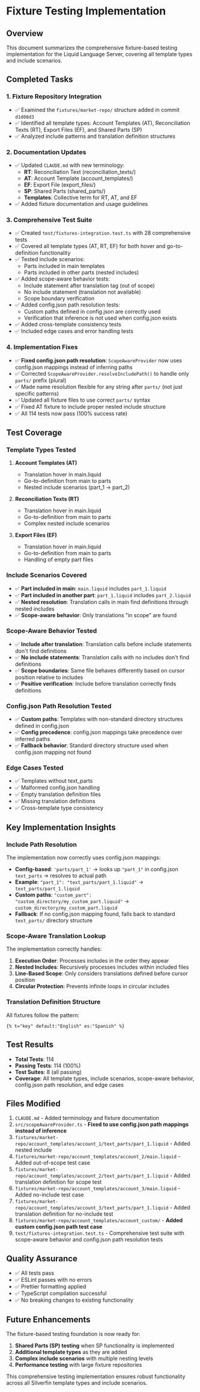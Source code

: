 # Fixture Testing Implementation

## Overview

This document summarizes the comprehensive fixture-based testing implementation for the Liquid Language Server, covering all template types and include scenarios.

## Completed Tasks

### 1. Fixture Repository Integration

- ✅ Examined the `fixtures/market-repo/` structure added in commit `d1d08d3`
- ✅ Identified all template types: Account Templates (AT), Reconciliation Texts (RT), Export Files (EF), and Shared Parts (SP)
- ✅ Analyzed include patterns and translation definition structures

### 2. Documentation Updates

- ✅ Updated `CLAUDE.md` with new terminology:
  - **RT**: Reconciliation Text (reconciliation_texts/)
  - **AT**: Account Template (account_templates/)
  - **EF**: Export File (export_files/)
  - **SP**: Shared Parts (shared_parts/)
  - **Templates**: Collective term for RT, AT, and EF
- ✅ Added fixture documentation and usage guidelines

### 3. Comprehensive Test Suite

- ✅ Created `test/fixtures-integration.test.ts` with 28 comprehensive tests
- ✅ Covered all template types (AT, RT, EF) for both hover and go-to-definition functionality
- ✅ Tested include scenarios:
  - Parts included in main templates
  - Parts included in other parts (nested includes)
- ✅ Added scope-aware behavior tests:
  - Include statement after translation tag (out of scope)
  - No include statement (translation not available)
  - Scope boundary verification
- ✅ Added config.json path resolution tests:
  - Custom paths defined in config.json are correctly used
  - Verification that inference is not used when config.json exists
- ✅ Added cross-template consistency tests
- ✅ Included edge cases and error handling tests

### 4. Implementation Fixes

- ✅ **Fixed config.json path resolution**: `ScopeAwareProvider` now uses config.json mappings instead of inferring paths
- ✅ Corrected `ScopeAwareProvider.resolveIncludePath()` to handle only `parts/` prefix (plural)
- ✅ Made name resolution flexible for any string after `parts/` (not just specific patterns)
- ✅ Updated all fixture files to use correct `parts/` syntax
- ✅ Fixed AT fixture to include proper nested include structure
- ✅ All 114 tests now pass (100% success rate)

## Test Coverage

### Template Types Tested

1. **Account Templates (AT)**
   - Translation hover in main.liquid
   - Go-to-definition from main to parts
   - Nested include scenarios (part_1 → part_2)

2. **Reconciliation Texts (RT)**
   - Translation hover in main.liquid
   - Go-to-definition from main to parts
   - Complex nested include scenarios

3. **Export Files (EF)**
   - Translation hover in main.liquid
   - Go-to-definition from main to parts
   - Handling of empty part files

### Include Scenarios Covered

- ✅ **Part included in main**: `main.liquid` includes `part_1.liquid`
- ✅ **Part included in another part**: `part_1.liquid` includes `part_2.liquid`
- ✅ **Nested resolution**: Translation calls in main find definitions through nested includes
- ✅ **Scope-aware behavior**: Only translations "in scope" are found

### Scope-Aware Behavior Tested

- ✅ **Include after translation**: Translation calls before include statements don't find definitions
- ✅ **No include statements**: Translation calls with no includes don't find definitions
- ✅ **Scope boundaries**: Same file behaves differently based on cursor position relative to includes
- ✅ **Positive verification**: Include before translation correctly finds definitions

### Config.json Path Resolution Tested

- ✅ **Custom paths**: Templates with non-standard directory structures defined in config.json
- ✅ **Config precedence**: config.json mappings take precedence over inferred paths
- ✅ **Fallback behavior**: Standard directory structure used when config.json mapping not found

### Edge Cases Tested

- ✅ Templates without text_parts
- ✅ Malformed config.json handling
- ✅ Empty translation definition files
- ✅ Missing translation definitions
- ✅ Cross-template type consistency

## Key Implementation Insights

### Include Path Resolution

The implementation now correctly uses config.json mappings:

- **Config-based**: `'parts/part_1'` → looks up `"part_1"` in config.json `text_parts` → resolves to actual path
- **Example**: `"part_1": "text_parts/part_1.liquid"` → `text_parts/part_1.liquid`
- **Custom paths**: `"custom_part": "custom_directory/my_custom_part.liquid"` → `custom_directory/my_custom_part.liquid`
- **Fallback**: If no config.json mapping found, falls back to standard `text_parts/` directory structure

### Scope-Aware Translation Lookup

The implementation correctly handles:

1. **Execution Order**: Processes includes in the order they appear
2. **Nested Includes**: Recursively processes includes within included files
3. **Line-Based Scope**: Only considers translations defined before cursor position
4. **Circular Protection**: Prevents infinite loops in circular includes

### Translation Definition Structure

All fixtures follow the pattern:

```liquid
{% t="key" default:"English" es:"Spanish" %}
```

## Test Results

- **Total Tests**: 114
- **Passing Tests**: 114 (100%)
- **Test Suites**: 8 (all passing)
- **Coverage**: All template types, include scenarios, scope-aware behavior, config.json path resolution, and edge cases

## Files Modified

1. `CLAUDE.md` - Added terminology and fixture documentation
2. `src/scopeAwareProvider.ts` - **Fixed to use config.json path mappings instead of inference**
3. `fixtures/market-repo/account_templates/account_1/text_parts/part_1.liquid` - Added nested include
4. `fixtures/market-repo/account_templates/account_2/main.liquid` - Added out-of-scope test case
5. `fixtures/market-repo/account_templates/account_2/text_parts/part_1.liquid` - Added translation definition for scope test
6. `fixtures/market-repo/account_templates/account_3/main.liquid` - Added no-include test case
7. `fixtures/market-repo/account_templates/account_3/text_parts/part_1.liquid` - Added translation definition for no-include test
8. `fixtures/market-repo/account_templates/account_custom/` - **Added custom config.json path test case**
9. `test/fixtures-integration.test.ts` - Comprehensive test suite with scope-aware behavior and config.json path resolution tests

## Quality Assurance

- ✅ All tests pass
- ✅ ESLint passes with no errors
- ✅ Prettier formatting applied
- ✅ TypeScript compilation successful
- ✅ No breaking changes to existing functionality

## Future Enhancements

The fixture-based testing foundation is now ready for:

1. **Shared Parts (SP) testing** when SP functionality is implemented
2. **Additional template types** as they are added
3. **Complex include scenarios** with multiple nesting levels
4. **Performance testing** with large fixture repositories

This comprehensive testing implementation ensures robust functionality across all Silverfin template types and include scenarios.
